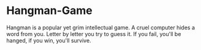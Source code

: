 # Hangman-Game
Hangman is a popular yet grim intellectual game. A cruel computer hides a word from you. Letter by letter you try to guess it. If you fail, you'll be hanged, if you win, you'll survive.
